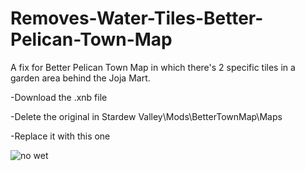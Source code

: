 # Removes-Water-Tiles-Better-Pelican-Town-Map
A fix for Better Pelican Town Map in which there's 2 specific tiles in a garden area behind the Joja Mart.

-Download the .xnb file

-Delete the original in Stardew Valley\Mods\BetterTownMap\Maps

-Replace it with this one

![no wet](https://user-images.githubusercontent.com/113080914/212551589-acca527b-d8f7-408b-b1dd-95ad37ae1e5f.PNG)
